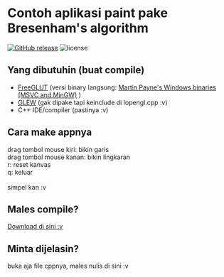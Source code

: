 # Contoh aplikasi paint pake Bresenham's algorithm
[![GitHub release](https://img.shields.io/github/release/Loli-Master/Bresenham-s-Raster-Algorithm.svg)](https://github.com/Loli-Master/Bresenham-s-Raster-Algorithm/releases/) ![license](https://img.shields.io/github/license/Loli-Master/Bresenham-s-Raster-Algorithm.svg)<br>
## Yang dibutuhin (buat compile)
- [FreeGLUT](http://freeglut.sourceforge.net/) (versi binary langsung: [Martin Payne's Windows binaries (MSVC and MinGW)](http://www.transmissionzero.co.uk/software/freeglut-devel/) )
- [GLEW](http://glew.sourceforge.net/) (gak dipake tapi keinclude di lopengl.cpp :v)
- C++ IDE/compiler (pastinya :v)
## Cara make appnya<br>
drag tombol mouse kiri: bikin garis<br>
drag tombol mouse kanan: bikin lingkaran<br>
r: reset kanvas<br>
q: keluar<br>
<br>
simpel kan :v

## Males compile?
[Download di sini :v](https://github.com/Loli-Master/Bresenham-s-Raster-Algorithm/releases/)

## Minta dijelasin?
buka aja file cppnya, males nulis di sini :v
